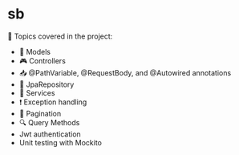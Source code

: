 # sb

📝 Topics covered in the project:

* 🧩 Models
* 🎮 Controllers
* 📥 @PathVariable, @RequestBody, and @Autowired annotations
* 💾 JpaRepository
* 🚀 Services
* ❗ Exception handling
* 📄 Pagination
* 🔍 Query Methods
* Jwt authentication
* Unit testing with Mockito
